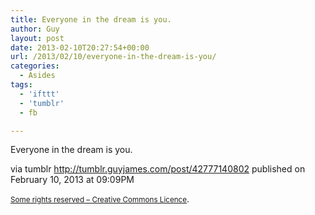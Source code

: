 ```yaml
---
title: Everyone in the dream is you.
author: Guy
layout: post
date: 2013-02-10T20:27:54+00:00
url: /2013/02/10/everyone-in-the-dream-is-you/
categories:
  - Asides
tags:
  - 'ifttt'
  - 'tumblr'
  - fb

---
```

Everyone in the dream is you.

via tumblr http://tumblr.guyjames.com/post/42777140802 published on February 10, 2013 at 09:09PM

<small><a href="https://creativecommons.org/licenses/by-nc/3.0/" target="_blank">Some rights reserved &#8211; Creative Commons Licence</a></small>.